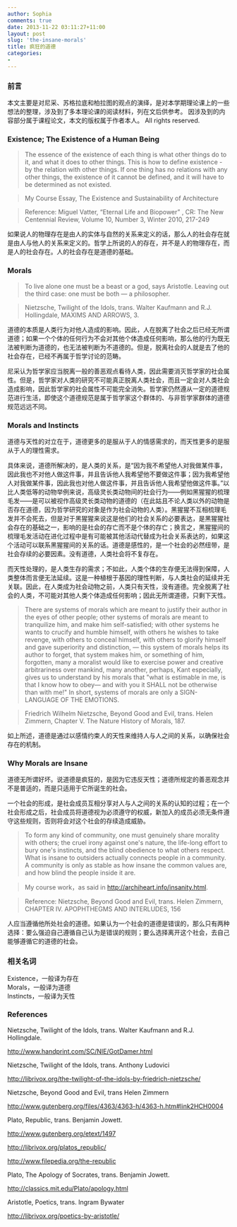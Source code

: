 ```yaml
---
author: Sophia
comments: true
date: 2013-11-22 03:11:27+11:00
layout: post
slug: 'the-insane-morals'
title: 疯狂的道德
categories:
-
---
```

### 前言 ###
本文主要是对尼采、苏格拉底和柏拉图的观点的演绎，是对本学期理论课上的一些想法的整理，涉及到了多本理论课的阅读材料，列在文后供参考。
因涉及到的内容部分属于课程论文，本文的版权属于作者本人。
All rights reserved.

### Existence; The Existence of a Human Being ###
> The essence of the existence of each thing is what other things do to it, and what it does to other things. This is how to define existence - by the relation with other things. If one thing has no relations with any other things, the existence of it cannot be defined, and it will have to be determined as not existed.

> My Course Essay, The Existence and Sustainability of Architecture

> Reference: Miguel Vatter, “Eternal Life and Biopower” , CR: The New Centennial Review, Volume 10, Number 3, Winter 2010, 217-249

  

如果说人的物理存在是由人的实体与自然的关系来定义的话，那么人的社会存在就是由人与他人的关系来定义的。哲学上所说的人的存在，并不是人的物理存在，而是人的社会存在。人的社会存在是道德的基础。

### Morals ###
> To live alone one must be a beast or a god, says Aristotle. Leaving out the third case: one must be both — a philosopher.

> Nietzsche, Twilight of the Idols, trans. Walter Kaufmann and R.J. Hollingdale, MAXIMS AND ARROWS, 3.

  

道德的本质是人类行为对他人造成的影响。因此，人在脱离了社会之后已经无所谓道德；如果一个个体的任何行为不会对其他个体造成任何影响，那么他的行为既无法被判断为道德的，也无法被判断为不道德的。但是，脱离社会的人就是去了他的社会存在，已经不再属于哲学讨论的范畴。

尼采认为哲学家应当脱离一般的善恶观点看待人类，因此需要消灭哲学家的社会属性。但是，哲学家对人类的研究不可能真正脱离人类社会，而且一定会对人类社会造成影响，因此哲学家的社会属性不可能完全消失。哲学家仍然遵从一定的道德规范进行生活，即使这个道德规范是属于哲学家这个群体的、与非哲学家群体的道德规范远远不同。

### Morals and Instincts ###
道德与天性的对立在于，道德更多的是服从于人的情感需求的，而天性更多的是服从于人的理性需求。

具体来说，道德所解决的，是人类的关系，是“因为我不希望他人对我做某件事，因此我也不对他人做这件事，并且告诉他人我希望他不要做这件事；因为我希望他人对我做某件事，因此我也对他人做这件事，并且告诉他人我希望他做这件事。”以比人类低等的动物举例来说，高级灵长类动物间的社会行为——例如黑猩猩的梳理毛发——是可以被视作高级灵长类动物的道德的（在此姑且不论人类以外的动物是否存在道德，因为哲学研究的对象是作为社会动物的人类）。黑猩猩不互相梳理毛发并不会死去，但是对于黑猩猩来说这是他们的社会关系的必要表达，是黑猩猩社会存在的基础之一，影响的是社会的存亡而不是个体的存亡；换言之，黑猩猩间的梳理毛发活动在进化过程中是有可能被其他活动代替成为社会关系表达的，如果这个活动可以联系黑猩猩间的关系的话。道德是感性的，是一个社会的必然纽带，是社会存续的必要因素。没有道德，人类社会将不复存在。

而天性处理的，是人类生存的需求；不如此，人类个体的生存便无法得到保障，人类整体而言便无法延续。这是一种植根于基因的理性判断，与人类社会的延续并无关联。因此，在人类成为社会动物之前，人类只有天性，没有道德。完全脱离了社会的人类，不可能对其他人类个体造成任何影响；因此无所谓道德，只剩下天性。

> There are systems of morals which are meant to justify their author in the eyes of other people; other systems of morals are meant to tranquilize him, and make him self-satisfied; with other systems he wants to crucify and humble himself, with others he wishes to take revenge, with others to conceal himself, with others to glorify himself and gave superiority and distinction, — this system of morals helps its author to forget, that system makes him, or something of him, forgotten, many a moralist would like to exercise power and creative arbitrariness over mankind, many another, perhaps, Kant especially, gives us to understand by his morals that "what is estimable in me, is that I know how to obey— and with you it SHALL not be otherwise than with me!" In short, systems of morals are only a SIGN-LANGUAGE OF THE EMOTIONS.

> Friedrich Wilhelm Nietzsche, Beyond Good and Evil, trans. Helen Zimmern, Chapter V. The Nature History of Morals, 187.

  

如上所述，道德是通过以感情约束人的天性来维持人与人之间的关系，以确保社会存在的机制。

### Why Morals are Insane ###
道德无所谓好坏。说道德是疯狂的，是因为它违反天性；道德所规定的善恶观念并不是普适的，而是只适用于它所诞生的社会。

一个社会的形成，是社会成员互相分享对人与人之间的关系的认知的过程；在一个社会形成之后，社会成员将道德视为必须遵守的权威，新加入的成员必须无条件遵守这些规则，否则将会对这个社会的存续造成威胁。

> To form any kind of community, one must genuinely share morality with others; the cruel irony against one's nature, the life-long effort to bury one's instincts, and the blind obedience to what others respect. What is insane to outsiders actually connects people in a community. A community is only as stable as how insane the common values are, and how blind the people inside it are.

> My course work，as said in http://archiheart.info/insanity.html.

> Reference: Nietzsche, Beyond Good and Evil, trans. Helen Zimmern, CHAPTER IV. APOPHTHEGMS AND INTERLUDES, 156

  

人应当遵循他所处社会的道德。如果认为一个社会的道德是错误的，那么只有两种选择：要么强迫自己遵循自己认为是错误的规则；要么选择离开这个社会，去自己能够遵循它的道德的社会。

### 相关名词 ###
Existence，一般译为存在  
Morals，一般译为道德  
Instincts，一般译为天性

### References ###

Nietzsche, Twilight of the Idols, trans. Walter Kaufmann and R.J. Hollingdale.

http://www.handprint.com/SC/NIE/GotDamer.html

Nietzsche, Twilight of the Idols, trans. Anthony Ludovici

http://librivox.org/the-twilight-of-the-idols-by-friedrich-nietzsche/

Nietzsche, Beyond Good and Evil, trans Helen Zimmern

http://www.gutenberg.org/files/4363/4363-h/4363-h.htm#link2HCH0004

Plato, Republic, trans. Benjamin Jowett. 

http://www.gutenberg.org/etext/1497

http://librivox.org/platos_republic/

http://www.filepedia.org/the-republic

Plato, The Apology of Socrates, trans. Benjamin Jowett.  

http://classics.mit.edu/Plato/apology.html

Aristotle, Poetics, trans. Ingram Bywater

http://librivox.org/poetics-by-aristotle/
